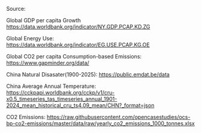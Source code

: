 Source:

Global GDP per capita Growth
https://data.worldbank.org/indicator/NY.GDP.PCAP.KD.ZG

Global Energy Use:
https://data.worldbank.org/indicator/EG.USE.PCAP.KG.OE

Global CO2 per capita Consumption-based Emissions:
https://www.gapminder.org/data/

China Natural Disasater(1900-2025):
https://public.emdat.be/data

China Average Annual Temperature:
https://cckpapi.worldbank.org/cckp/v1/cru-x0.5_timeseries_tas_timeseries_annual_1901-2024_mean_historical_cru_ts4.09_mean/CHN?_format=json

CO2 Emissions:
https://raw.githubusercontent.com/opencasestudies/ocs-bp-co2-emissions/master/data/raw/yearly_co2_emissions_1000_tonnes.xlsx
